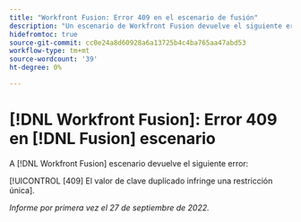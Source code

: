 ```yaml
---
title: "Workfront Fusion: Error 409 en el escenario de fusión"
description: "Un escenario de Workfront Fusion devuelve el siguiente error 409 Duplicate key value infringe una restricción única."
hidefromtoc: true
source-git-commit: cc0e24a8d60928a6a13725b4c4ba765aa47abd53
workflow-type: tm+mt
source-wordcount: '39'
ht-degree: 0%

---
```



# [!DNL Workfront Fusion]: Error 409 en [!DNL Fusion] escenario

A [!DNL Workfront Fusion] escenario devuelve el siguiente error:

[!UICONTROL [409] El valor de clave duplicado infringe una restricción única].

_Informe por primera vez el 27 de septiembre de 2022._


